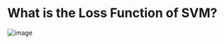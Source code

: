 
# What is the Loss Function of SVM?
![image](https://user-images.githubusercontent.com/60442877/219982906-1f4d8089-57d8-422b-917d-7c2a5f63d97d.png)
